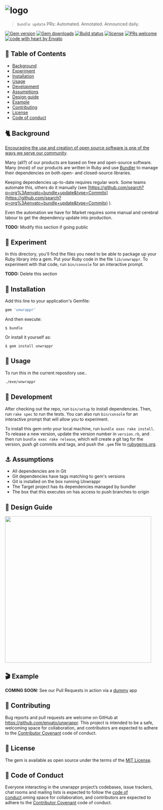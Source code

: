 

# ![logo](https://user-images.githubusercontent.com/20217279/37953358-6847ed8a-31ee-11e8-9d3f-492e2574d7dc.png)
>  `bundle update` PRs: Automated. Annotated. Announced daily.

[![Gem version](https://img.shields.io/gem/v/unwrappr.svg?style=flat-square)](https://github.com/envato/unwrappr)
[![Gem downloads](https://img.shields.io/gem/dt/unwrappr.svg?style=flat-square)](https://rubygems.org/gems/unwrappr)
[![Build status](https://badge.buildkite.com/d7db34f910131ff2a03d31dcc0ee960a3bc5f0df2c42ec4eb4.svg?branch=master&style=flat-square)](https://buildkite.com/envato-marketplaces/unwrappr)
[![license](https://img.shields.io/github/license/mashape/apistatus.svg?style=flat-square)](https://github.com/envato/unwrappr/blob/master/LICENSE.txt)
[![PRs welcome](https://img.shields.io/badge/PRs-welcome-orange.svg?style=flat-square)](https://github.com/envato/unwrappr/issues)
[![code with heart by Envato](https://img.shields.io/badge/%3C%2F%3E%20with%20%E2%99%A5%20by-Envato%20unwrappr%20team-ff69b4.svg?style=flat-square)](https://github.com/envato/unwrappr)



## :triangular_flag_on_post: Table of Contents
- [Background](#background)
- [Experiment](#experiment)
- [Installation](#installation)
- [Usage](#usage)
- [Development](#development)
- [Assumptions](#assumptions)
- [Design guide](#design-guide)
- [Example](#example)
- [Contributing](#contributing)
- [License](#license)
- [Code of conduct](#code-of-conduct)

## <a id="background"></a> :cat2: Background
[Encouraging the use and creation of open source software is one of the ways we serve our community](https://opensource.envato.com/).

Many (all?) of our products are based on free and open-source software. Many (most) of our products are written in Ruby and use  [Bundler](https://bundler.io/)  to manage their dependencies on both open- and closed-source libraries.

Keeping dependencies up-to-date requires regular work. Some teams automate this, others do it manually (see  [https://github.com/search?q=org%3Aenvato+bundle+update&type=Commits](https://github.com/search?q=org%3Aenvato+bundle+update&type=Commits)  ).

Even the automation we have for Market requires some manual and cerebral labour to get the dependency update into production.

**TODO:** Modify this section if going public
## <a id="experiment"></a> :microscope: Experiment
In this directory, you'll find the files you need to be able to package up your Ruby library into a gem. Put your Ruby code in the file `lib/unwrappr`. To experiment with that code, run `bin/console` for an interactive prompt.

**TODO:** Delete this section
## <a id="installation"></a> :floppy_disk: Installation
Add this line to your application's Gemfile:

```ruby
gem 'unwrappr'
```

And then execute:

    $ bundle

Or install it yourself as:

    $ gem install unwrappr
## <a id="usage"></a> :blue_book: Usage
To run this in the current repository use..
```bash
./exe/unwrappr
```
## <a id="development"></a> :hammer: Development
After checking out the repo, run `bin/setup` to install dependencies. Then, run `rake spec` to run the tests. You can also run `bin/console` for an interactive prompt that will allow you to experiment.

To install this gem onto your local machine, run `bundle exec rake install`. To release a new version, update the version number in `version.rb`, and then run `bundle exec rake release`, which will create a git tag for the version, push git commits and tags, and push the `.gem` file to [rubygems.org](https://rubygems.org).
## <a id="assumptions"></a> :anchor: Assumptions
- All dependencies are in Git
- Git dependencies have tags matching to gem's versions
- Git is installed on the box running Unwrappr
- The Target project has its dependencies managed by bundler
- The box that this executes on has access to push branches to origin
## <a id="design-guide"></a> :art: Design Guide
<img src="https://user-images.githubusercontent.com/20217279/38064968-84130efa-334c-11e8-904f-10d9e48d7134.png" width="480"><br/>
## <a id="example"></a> :clapper: Example
**COMING SOON:** See our Pull Requests in action via a [dummy](https://github.com/envato/dummy) app
## <a id="contributing"></a> :seedling: Contributing
Bug reports and pull requests are welcome on GitHub at https://github.com/envato/unwrappr. This project is intended to be a safe, welcoming space for collaboration, and contributors are expected to adhere to the [Contributor Covenant](http://contributor-covenant.org) code of conduct.
## <a id="license"></a> :scroll: License
The gem is available as open source under the terms of the [MIT License](https://opensource.org/licenses/MIT).
## <a id="code-of-conduct"></a> :paw_prints: Code of Conduct
Everyone interacting in the unwrappr project’s codebases, issue trackers, chat rooms and mailing lists is expected to follow the [code of conduct](https://github.com/envato/unwrappr/blob/master/CODE_OF_CONDUCT.md).oming space for collaboration, and contributors are expected to adhere to the [Contributor Covenant](http://contributor-covenant.org) code of conduct.
